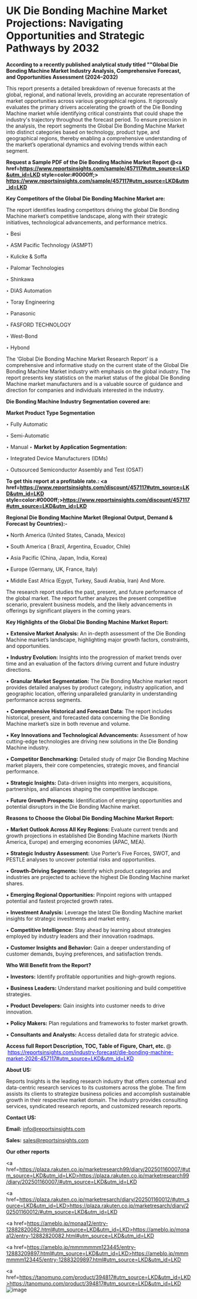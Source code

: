 # UK Die Bonding Machine Market Projections: Navigating Opportunities and Strategic Pathways by 2032

<strong>According to a recently published analytical study titled ""Global Die Bonding Machine Market Industry Analysis, Comprehensive Forecast, and Opportunities Assessment (2024–2032)</strong>

This report presents a detailed breakdown of revenue forecasts at the global, regional, and national levels, providing an accurate representation of market opportunities across various geographical regions. It rigorously evaluates the primary drivers accelerating the growth of the Die Bonding Machine market while identifying critical constraints that could shape the industry's trajectory throughout the forecast period. To ensure precision in the analysis, the report segments the Global Die Bonding Machine Market into distinct categories based on technology, product type, and geographical regions, thereby enabling a comprehensive understanding of the market’s operational dynamics and evolving trends within each segment.

<strong>Request a Sample PDF of the Die Bonding Machine Market Report </strong><strong>@<a href=https://www.reportsinsights.com/sample/457117#utm_source=LKD&utm_id=LKD style=color:#0000ff;> https://www.reportsinsights.com/sample/457117#utm_source=LKD&utm_id=LKD</a></strong></font>

<strong>Key Competitors of the Global Die Bonding Machine Market are:</strong>

The report identifies leading competitors driving the global Die Bonding Machine market’s competitive landscape, along with their strategic initiatives, technological advancements, and performance metrics.

‣ Besi

‣ ASM Pacific Technology (ASMPT)

‣ Kulicke & Soffa

‣ Palomar Technologies

‣ Shinkawa

‣ DIAS Automation

‣ Toray Engineering

‣ Panasonic

‣ FASFORD TECHNOLOGY

‣ West-Bond

‣ Hybond

The ‘Global Die Bonding Machine Market Research Report’ is a comprehensive and informative study on the current state of the Global Die Bonding Machine Market industry with emphasis on the global industry. The report presents key statistics on the market status of the global Die Bonding Machine market manufacturers and is a valuable source of guidance and direction for companies and individuals interested in the industry.

<strong>Die Bonding Machine Industry Segmentation covered are:</strong>

<strong>Market Product Type Segmentation</strong>

‣ Fully Automatic

‣ Semi-Automatic

‣ Manual
‣ 
<strong>Market by Application Segmentation:</strong>

‣ Integrated Device Manufacturers (IDMs)

‣ Outsourced Semiconductor Assembly and Test (OSAT)

<strong>To get this report at a profitable rate.: <a href=https://www.reportsinsights.com/discount/457117#utm_source=LKD&utm_id=LKD style=color:#0000ff;>https://www.reportsinsights.com/discount/457117#utm_source=LKD&utm_id=LKD</a></strong></font>

<strong>Regional Die Bonding Machine Market (Regional Output, Demand &amp; Forecast by Countries):-</strong>

• North America (United States, Canada, Mexico)

• South America ( Brazil, Argentina, Ecuador, Chile)

• Asia Pacific (China, Japan, India, Korea)

• Europe (Germany, UK, France, Italy)

• Middle East Africa (Egypt, Turkey, Saudi Arabia, Iran) And More.

The research report studies the past, present, and future performance of the global market. The report further analyzes the present competitive scenario, prevalent business models, and the likely advancements in offerings by significant players in the coming years.

<strong>Key Highlights of the Global Die Bonding Machine Market Report:</strong>

• <strong>Extensive Market Analysis:</strong> An in-depth assessment of the Die Bonding Machine market’s landscape, highlighting major growth factors, constraints, and opportunities.

• <strong>Industry Evolution:</strong> Insights into the progression of market trends over time and an evaluation of the factors driving current and future industry directions.

• <strong>Granular Market Segmentation:</strong> The Die Bonding Machine market report provides detailed analyses by product category, industry application, and geographic location, offering unparalleled granularity in understanding performance across segments.

• <strong>Comprehensive Historical and Forecast Data:</strong> The report includes historical, present, and forecasted data concerning the Die Bonding Machine market’s size in both revenue and volume.

• <strong>Key Innovations and Technological Advancements:</strong> Assessment of how cutting-edge technologies are driving new solutions in the Die Bonding Machine industry.

• <strong>Competitor Benchmarking:</strong> Detailed study of major Die Bonding Machine market players, their core competencies, strategic moves, and financial performance.

• <strong>Strategic Insights:</strong> Data-driven insights into mergers, acquisitions, partnerships, and alliances shaping the competitive landscape.

• <strong>Future Growth Prospects:</strong> Identification of emerging opportunities and potential disruptors in the Die Bonding Machine market.

<strong>Reasons to Choose the Global Die Bonding Machine Market Report:</strong>

• <strong>Market Outlook Across All Key Regions:</strong> Evaluate current trends and growth projections in established Die Bonding Machine markets (North America, Europe) and emerging economies (APAC, MEA).

• <strong>Strategic Industry Assessment:</strong> Use Porter’s Five Forces, SWOT, and PESTLE analyses to uncover potential risks and opportunities.

• <strong>Growth-Driving Segments:</strong> Identify which product categories and industries are projected to achieve the highest Die Bonding Machine market shares.

• <strong>Emerging Regional Opportunities:</strong> Pinpoint regions with untapped potential and fastest projected growth rates.

• <strong>Investment Analysis:</strong> Leverage the latest Die Bonding Machine market insights for strategic investments and market entry.

• <strong>Competitive Intelligence:</strong> Stay ahead by learning about strategies employed by industry leaders and their innovation roadmaps.

• <strong>Customer Insights and Behavior:</strong> Gain a deeper understanding of customer demands, buying preferences, and satisfaction trends.

<strong>Who Will Benefit from the Report?</strong>

• <strong>Investors:</strong> Identify profitable opportunities and high-growth regions.

• <strong>Business Leaders:</strong> Understand market positioning and build competitive strategies.

• <strong>Product Developers:</strong> Gain insights into customer needs to drive innovation.

• <strong>Policy Makers:</strong> Plan regulations and frameworks to foster market growth.

• <strong>Consultants and Analysts:</strong> Access detailed data for strategic advice.
</ul>
<strong>Access full Report Description, TOC, Table of Figure, Chart, etc. </strong>@  <a href=https://reportsinsights.com/industry-forecast/die-bonding-machine-market-2026-457117#utm_source=LKD&utm_id=LKD style=color:#0000ff;>https://reportsinsights.com/industry-forecast/die-bonding-machine-market-2026-457117#utm_source=LKD&utm_id=LKD</a></font>

<strong><strong>About US</strong>:</strong>

Reports Insights is the leading research industry that offers contextual and data-centric research services to its customers across the globe. The firm assists its clients to strategize business policies and accomplish sustainable growth in their respective market domain. The industry provides consulting services, syndicated research reports, and customized research reports.

<strong>Contact US:</strong>

<p class=""""><b>Email:</b> <a href=mailto:info@reportsinsights.com>info@reportsinsights.com</a></p>
<p class=""""><b>Sales:</b> <a href=mailto:sales@reportsinsights.com>sales@reportsinsights.com</a></p>

<strong>Our other reports</strong>

<a href=https://plaza.rakuten.co.jp/marketresearch99/diary/202501160007/#utm_source=LKD&utm_id=LKD>https://plaza.rakuten.co.jp/marketresearch99/diary/202501160007/#utm_source=LKD&utm_id=LKD</a>

<a href=https://plaza.rakuten.co.jp/marketresarch/diary/202501160012/#utm_source=LKD&utm_id=LKD>https://plaza.rakuten.co.jp/marketresarch/diary/202501160012/#utm_source=LKD&utm_id=LKD</a>

<a href=https://ameblo.jp/monaa12/entry-12882820082.html#utm_source=LKD&utm_id=LKD>https://ameblo.jp/monaa12/entry-12882820082.html#utm_source=LKD&utm_id=LKD</a>

<a href=https://ameblo.jp/mmmmmmm123445/entry-12883209897.html#utm_source=LKD&utm_id=LKD>https://ameblo.jp/mmmmmmm123445/entry-12883209897.html#utm_source=LKD&utm_id=LKD</a>

<a href=https://tanomuno.com/product/394817#utm_source=LKD&utm_id=LKD>https://tanomuno.com/product/394817#utm_source=LKD&utm_id=LKD</a>
![image](https://github.com/user-attachments/assets/4c309c10-dacc-49c0-87a5-282083232a60)
